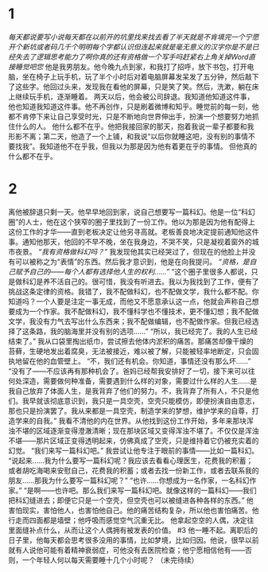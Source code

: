 # 1
_每天都说要写小说每天都在以前开的坑里找来找去看了半天就是不肯填完一个宁愿开个新坑或者码几千个明明每个字都认识但连起来就是毫无意义的汉字你是不是已经失去了逻辑思考能力了啊你真的还有资格做一个写手吗赶紧右上角关掉Word直接睡觉吧您_
他是我男朋友。他今晚九点到家，和我打了招呼，放下书包，打开电脑，坐在椅子上玩手机，玩了半个小时后对着电脑屏幕发呆发了五分钟，然后敲下了这些字。他回过头来，发现我在看他的屏幕，只是笑了笑。然后，洗漱，躺在床上继续玩手机，逐渐睡着。
两天以后，他会被公司辞退。我知道他知道这件事，他也知道我知道这件事。他不再创作，只是刷着微博和知乎。睡觉前的每一刻，他都不肯停下来让自己享受时光，只是不断地向世界伸出手，扮演一个想要努力地抓住什么的人。
他什么都不在乎。他把我接回家的那天，抱着我说一辈子都要和我形影不离；第二天，他造了一个上铺，和我说“以后你就睡这吧，没有别的事情不要找我”。我知道他不在乎我，但我以为那是因为他有着更在乎的事情。
但他真的什么都不在乎。
# 2
离他被辞退只剩一天。他早早地回到家，说自己想要写一篇科幻。他是一位“科幻圈”的人士，他在这个狭窄的圈子里找到了一份工作。他以为那是因为他有配得上这份工作的才华——直到老板决定让他另寻高就。老板善良地决定提前通知他这件事。通知他那天，他回的不早不晚，坐在我身边，不哭不笑，只是凝视着窗外的城市夜景。
_“我有资格做科幻吗？”_
我发现他其实已经哭过了，但现在的他脸上并没有可以被称之为“表情”的东西。然后我才意识到，他是在向我提问。
_“资格，是自己赋予自己的——每个人都有选择他人生的权利……”_
“这个圈子里很多人都说，只是做科幻是养不活自己的。很可惜，我没有听进去。我以为我找到了工作，便有了挑战这条定律的资格。我错了，我不配做科幻，也不配做文学，我什么都不配。你知道吗？一个人要是注定一事无成，而他又不愿意承认这一点，他就会声称自己想要成为一个作家。我不配做科幻，我不懂科学也不懂技术，更不懂幻想；我不配做文学，我没有力气去写出什么东西来；我不配做编辑，也不配做作家。但我已经选择了这条路，我的脑海里并没有别的选项……”
“所以，我已经完了。我的人生已经结束了。”
我从口袋里掏出纸巾，尝试擦去他体内淤积的痛苦。那痛苦却像干燥的苔藓，生硬地发出着腐臭，无法被接近，难以被了解，只能被轻率地断定，只会固执地留在他的血管壁上。
“不，我们还有机会。你知道，事情还没有那么坏……”
“没有了——不应该再有那种机会了。爸妈已经帮我安排好了一切，接下来可以往何处深造，需要做何种准备，需要遇到什么样的对象，需要过什么样的人生……是我自己放弃了体面人生，是我背弃了他们的努力。不，我背弃了所有人，不只是他们。我早就该彻底意识到，我只是一具空壳，空壳只能模仿，即便扮演自由意志，那也只是扮演罢了。我从来都是一具空壳，制造学来的梦想，维护学来的自尊，打造学来的自我。”
我看不清他的内在世界。从他找到这份工作开始，多年来那块浑浊不堪的区域逐渐变得澄澈清晰；现在那块区域又变得浑浊不堪了。不仅仅是浑浊不堪——那片区域正变得透明起来，仿佛真成了空壳，只是维持着它仍被充实着的幻觉。
“我们来写一篇科幻吧。”
我尝试让他专注于眼前的事情——比如一篇科幻。
“说起来……我为什么要写一篇科幻呢？我应该去看看心理医生，花费我的积蓄；或者胡吃海喝来安慰自己，花费我的积蓄；或者去找一份新工作，或者去联系我的朋友……那我为什么要写一篇科幻呢？”
“也许……你想成为一名作家，一名科幻作家。”
“是啊——也许吧。那么我们来写一篇科幻吧。就像这样的一篇科幻——我们把科幻缝进去；即便它只是一个空壳，但空壳也可以被缝进各种各样的东西。”
他害怕现实，害怕他人，也害怕他自己。他的痛苦结构复杂，所以他也害怕痛苦。他行走而四面都是墙壁；他呼吸而感觉空气沉重无比。
他拿起空空的人偶，决定往里面缝补点什么，从而让这个人偶拥有被发表的价值。
#3
他一睡不起。离职后的日子里，他每天都会思考很多没用的事情，比如梦境，比如归因。他说，很早以前就有人说他可能有着精神衰弱症，可他没有去医院检查；他宁愿相信他有——否则，一个年轻人何以每天需要睡十几个小时呢？
（未完待续）
<!-- ##{"timestamp":1687245752}## -->